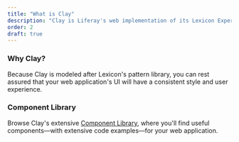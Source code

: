```yaml
---
title: "What is Clay"
description: "Clay is Liferay's web implementation of its Lexicon Experience Language. Built with Bootstrap as a foundation, it's comprised of HTML, CSS, and JS."
order: 2
draft: true
---
```


### Why Clay?

Because Clay is modeled after Lexicon's pattern library, you can rest assured that your web application's UI will have a consistent style and user experience.


### Component Library

Browse Clay's extensive [Component Library](/docs/components), where you'll find useful components—with extensive code examples—for your web application.
